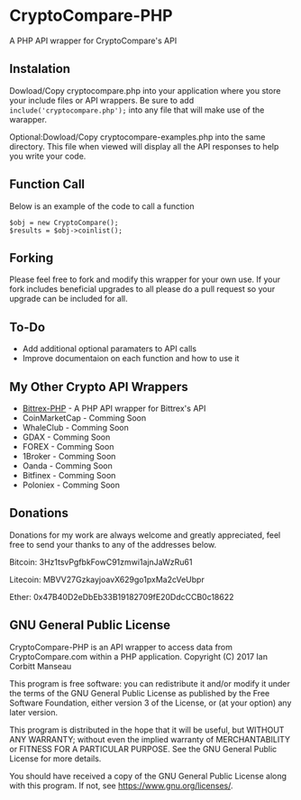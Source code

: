 # CryptoCompare-PHP
A PHP API wrapper for CryptoCompare's API

## Instalation
Dowload/Copy cryptocompare.php into your application where you store your include files or API wrappers. Be sure to add `include('cryptocompare.php');` into any file that will make use of the warapper.

Optional:Dowload/Copy cryptocompare-examples.php into the same directory. This file when viewed will display all the API responses to help you write your code.

## Function Call
Below is an example of the code to call a function
```
$obj = new CryptoCompare();
$results = $obj->coinlist();
```

## Forking
Please feel free to fork and modify this wrapper for your own use. If your fork includes beneficial upgrades to all please do a pull request so your upgrade can be included for all.

## To-Do
* Add additional optional paramaters to API calls
* Improve documentaion on each function and how to use it

## My Other Crypto API Wrappers
* [Bittrex-PHP](https://github.com/imanseau/Bittrex-PHP) - A PHP API wrapper for Bittrex's API
* CoinMarketCap - Comming Soon
* WhaleClub - Comming Soon
* GDAX - Comming Soon
* FOREX - Comming Soon
* 1Broker - Comming Soon
* Oanda - Comming Soon
* Bitfinex - Comming Soon
* Poloniex - Comming Soon

## Donations
Donations for my work are always welcome and greatly appreciated, feel free to send your thanks to any of the addresses below.

Bitcoin:     3Hz1tsvPgfbkFowC91zmwi1ajnJaWzRu61

Litecoin:    MBVV27GzkayjoavX629go1pxMa2cVeUbpr

Ether:       0x47B40D2eDbEb33B19182709fE20DdcCCB0c18622

## GNU General Public License
CryptoCompare-PHP is an API wrapper to access data from CryptoCompare.com within a PHP application.
Copyright (C) 2017  Ian Corbitt Manseau

This program is free software: you can redistribute it and/or modify
it under the terms of the GNU General Public License as published by
the Free Software Foundation, either version 3 of the License, or
(at your option) any later version.

This program is distributed in the hope that it will be useful,
but WITHOUT ANY WARRANTY; without even the implied warranty of
MERCHANTABILITY or FITNESS FOR A PARTICULAR PURPOSE.  See the
GNU General Public License for more details.

You should have received a copy of the GNU General Public License
along with this program.  If not, see <https://www.gnu.org/licenses/>.
